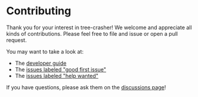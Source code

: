 # Contributing

Thank you for your interest in tree-crasher! We welcome and appreciate all kinds of
contributions. Please feel free to file and issue or open a pull request.

You may want to take a look at:

- The [developer guide](dev.md)
- The [issues labeled "good first issue"][good]
- The [issues labeled "help wanted"][help]

If you have questions, please ask them on the [discussions page][discuss]!

[discuss]: https://github.com/langston-barrett/tree-crasher/discussions
[good]: https://github.com/langston-barrett/tree-crasher/issues?q=is%3Aopen+is%3Aissue+label%3A%22good+first+issue%22
[help]: https://github.com/langston-barrett/tree-crasher/issues?q=is%3Aopen+is%3Aissue+label%3A%22help+wanted%22
